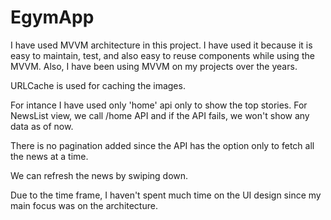 # EgymApp

I have used MVVM architecture in this project. I have used it because it is easy to maintain, test, and also easy to reuse components while using the MVVM. Also, I have been using MVVM on my projects over the years.

URLCache is used for caching the images.

For intance I have used only 'home' api only to show the top stories. For NewsList view, we call /home API and if the API fails, we won't show any data as of now.

There is no pagination added since the API has the option only to fetch all the news at a time.

We can refresh the news by swiping down.

Due to the time frame, I haven't spent much time on the UI design since my main focus was on the architecture.
